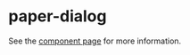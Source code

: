 paper-dialog
===================

See the [component page](https://www.polymer-project.org/0.5/docs/elements/paper-dialog.html) for more information.
